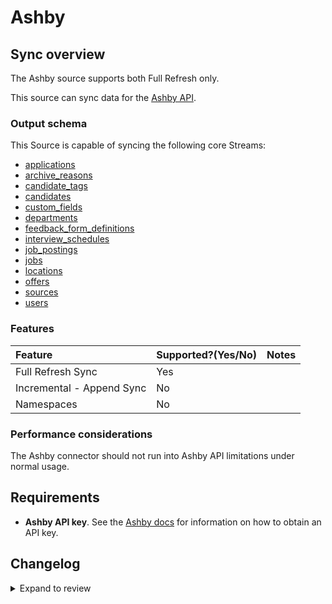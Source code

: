 # Ashby

## Sync overview

The Ashby source supports both Full Refresh only.

This source can sync data for the [Ashby API](https://developers.ashbyhq.com/reference).

### Output schema

This Source is capable of syncing the following core Streams:

- [applications](https://developers.ashbyhq.com/reference/applicationlist)
- [archive_reasons](https://developers.ashbyhq.com/reference/archivereasonlist)
- [candidate_tags](https://developers.ashbyhq.com/reference/candidatetaglist)
- [candidates](https://developers.ashbyhq.com/reference/candidatelist)
- [custom_fields](https://developers.ashbyhq.com/reference/customfieldlist)
- [departments](https://developers.ashbyhq.com/reference/departmentlist)
- [feedback_form_definitions](https://developers.ashbyhq.com/reference/feedbackformdefinitionlist)
- [interview_schedules](https://developers.ashbyhq.com/reference/interviewschedulelist)
- [job_postings](https://developers.ashbyhq.com/reference/jobpostinglist)
- [jobs](https://developers.ashbyhq.com/reference/joblist)
- [locations](https://developers.ashbyhq.com/reference/locationlist)
- [offers](https://developers.ashbyhq.com/reference/offerlist)
- [sources](https://developers.ashbyhq.com/reference/sourcelist)
- [users](https://developers.ashbyhq.com/reference/userlist)

### Features

| Feature                   | Supported?\(Yes/No\) | Notes |
| :------------------------ | :------------------- | :---- |
| Full Refresh Sync         | Yes                  |       |
| Incremental - Append Sync | No                   |       |
| Namespaces                | No                   |       |

### Performance considerations

The Ashby connector should not run into Ashby API limitations under normal usage.

## Requirements

- **Ashby API key**. See the [Ashby docs](https://developers.ashbyhq.com/reference/authentication) for information on how to obtain an API key.

## Changelog

<details>
  <summary>Expand to review</summary>

| Version | Date       | Pull Request                                             | Subject                                     |
|:--------| :--------- | :------------------------------------------------------- |:--------------------------------------------|
| 0.2.1 | 2024-10-28 | [47616](https://github.com/airbytehq/airbyte/pull/47616) | Update dependencies |
| 0.2.0 | 2024-08-19 | [44420](https://github.com/airbytehq/airbyte/pull/44420) | Refactor connector to manifest-only format |
| 0.1.16 | 2024-08-17 | [44288](https://github.com/airbytehq/airbyte/pull/44288) | Update dependencies |
| 0.1.15 | 2024-08-12 | [43780](https://github.com/airbytehq/airbyte/pull/43780) | Update dependencies |
| 0.1.14 | 2024-08-10 | [43491](https://github.com/airbytehq/airbyte/pull/43491) | Update dependencies |
| 0.1.13 | 2024-08-03 | [43080](https://github.com/airbytehq/airbyte/pull/43080) | Update dependencies |
| 0.1.12 | 2024-07-27 | [42658](https://github.com/airbytehq/airbyte/pull/42658) | Update dependencies |
| 0.1.11 | 2024-07-20 | [42220](https://github.com/airbytehq/airbyte/pull/42220) | Update dependencies |
| 0.1.10 | 2024-07-17 | [42028](https://github.com/airbytehq/airbyte/pull/42028) | Fix typo in application stream |
| 0.1.9 | 2024-07-13 | [41818](https://github.com/airbytehq/airbyte/pull/41818) | Update dependencies |
| 0.1.8 | 2024-07-10 | [41379](https://github.com/airbytehq/airbyte/pull/41379) | Update dependencies |
| 0.1.7 | 2024-07-09 | [41271](https://github.com/airbytehq/airbyte/pull/41271) | Update dependencies |
| 0.1.6 | 2024-07-06 | [40971](https://github.com/airbytehq/airbyte/pull/40971) | Update dependencies |
| 0.1.5 | 2024-06-25 | [40469](https://github.com/airbytehq/airbyte/pull/40469) | Update dependencies |
| 0.1.4 | 2024-06-22 | [40107](https://github.com/airbytehq/airbyte/pull/40107) | Update dependencies |
| 0.1.3 | 2024-06-06 | [39159](https://github.com/airbytehq/airbyte/pull/39159) | [autopull] Upgrade base image to v1.2.2 |
| 0.1.2 | 2024-05-28 | [38666](https://github.com/airbytehq/airbyte/pull/38666) | Make connector compatible with Builder |
| 0.1.1 | 2024-05-20 | [38421](https://github.com/airbytehq/airbyte/pull/38421) | [autopull] base image + poetry + up_to_date |
| 0.1.0 | 2022-10-22 | [18334](https://github.com/airbytehq/airbyte/pull/18334) | Add Ashby Source Connector |

</details>
